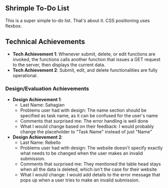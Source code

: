 ## Shrimple To-Do List
This is a super simple to-do list. That's about it. CSS positioning uses flexbox. 

## Technical Achievements
- **Tech Achievement 1**: Whenever submit, delete, or edit functions are invoked, the functions calls another function that issues a GET request to the server, then displays the current data.
- **Tech Achievement 2**: Submit, edit, and delete functionalities are fully operational.

### Design/Evaluation Achievements
- **Design Achievement 1**: 
    - Last Name: Sahagian
    - Problems user had with design: The name section should be specified as task name, as it can be confused for the user's name
    - Comments that surprised me: The error handling is well done
    - What I would change based on their feedback: I would probably change the placeholder to "Task Name" instead of just "Name"
- **Design Achievement 2**:
    - Last Name: Rebello
    - Problems user had with design: The website doesn't specify exactly what needs to be changed when the user makes an invalid submission.
    - Comments that surprised me: They mentioned the table head stays when all the data is deleted, which isn't the case for their website
    - What I would change: I would add details to the error message that pops up when a user tries to make an invalid submission.

